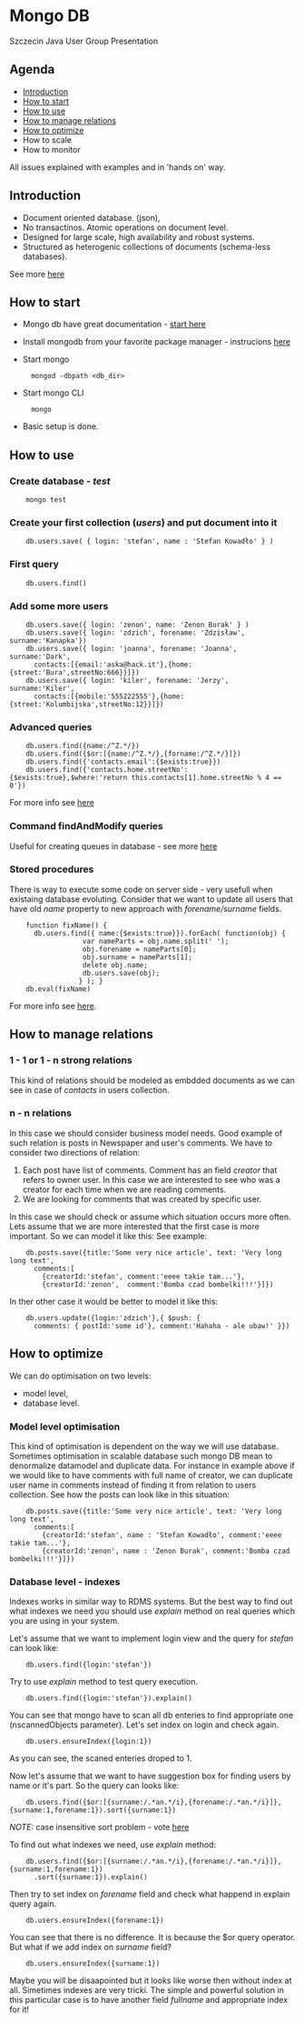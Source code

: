 # Mongo DB
Szczecin Java User Group Presentation

## Agenda
* [Introduction](#introduction)
* [How to start](#how-to-start)
* [How to use](#how-to-use)
* [How to manage relations](#how-to-manage-relations)
* [How to optimize](#how-to-optimize)
* How to scale
* How to monitor

All issues explained with examples and in 'hands on' way.

## Introduction
* Document oriented database. (json),
* No transactinos. Atomic operations on document level.
* Designed for large scale, high availability and robust systems.
* Structured as heterogenic collections of documents (schema-less databases).

See more [here](http://www.mongodb.org/display/DOCS/Introduction)

## How to start
* Mongo db have great documentation - [start here](http://www.mongodb.org/display/DOCS/Quickstart)
* Install mongodb from your favorite package manager - instrucions [here](http://www.mongodb.org/display/DOCS/Quickstart)
* Start mongo

        mongod -dbpath <db_dir>

* Start mongo CLI

        mongo

* Basic setup is done.

## How to use
### Create database - *test*
        mongo test

### Create your first collection (*users*) and put document into it
        db.users.save( { login: 'stefan', name : 'Stefan Kowadło' } )

### First query
        db.users.find()

### Add some more users
        db.users.save({ login: 'zenon', name: 'Zenon Burak' } )
        db.users.save({ login: 'zdzich', forename: 'Zdzisław', surname:'Kanapka'})
        db.users.save({ login: 'joanna', forename: 'Joanna', surname:'Dark',
          contacts:[{email:'aska@hack.it'},{home:{street:'Bura',streetNo:666}}]})
        db.users.save({ login: 'kiler', forename: 'Jerzy', surname:'Kiler',
          contacts:[{mobile:'555222555'},{home:{street:'Kolumbijska',streetNo:12}}]})

### Advanced queries
        db.users.find({name:/^Z.*/})
        db.users.find({$or:[{name:/^Z.*/},{forname:/^Z.*/}]})
        db.users.find({'contacts.email':{$exists:true}})
        db.users.find({'contacts.home.streetNo':{$exists:true},$where:'return this.contacts[1].home.streetNo % 4 == 0'})

  For more info see [here](http://www.mongodb.org/display/DOCS/Advanced+Queries)

### Command findAndModify queries
  Useful for creating queues in database - see more [here](http://www.mongodb.org/display/DOCS/findAndModify+Command)

### Stored procedures
  There is way to execute some code on server side - very usefull when existaing database evoluting.
  Consider that we want to update all users that have old *name* property to new approach with *forename/surname* fields.
  
        function fixName() {
          db.users.find({ name:{$exists:true}}).forEach( function(obj) {
                      var nameParts = obj.name.split(' ');
                      obj.forename = nameParts[0];
                      obj.surname = nameParts[1];
                      delete obj.name;
                      db.users.save(obj);
                     } ); }
        db.eval(fixName)
        
  For more info see [here](http://www.mongodb.org/display/DOCS/Server-side+Code+Execution).
  
## How to manage relations
### 1 - 1 or 1 - n strong relations
  This kind of relations should be modeled as embdded documents as we can see in case of *contacts* in users collection.
  
### n - n relations
  In this case we should consider business model needs.
  Good example of such relation is posts in Newspaper and user's comments. We have to consider two directions of relation:
  
  1. Each post have list of comments. Comment has an field *creator* that refers to owner user. In this case we are interested
    to see who was a creator for each time when we are reading comments.
  2. We are looking for comments that was created by specific user.

In this case we should check or assume which situation occurs more often. Lets assume that we are more interested that
the first case is more important. So we can model it like this: See example:
  
        db.posts.save({title:'Some very nice article', text: 'Very long long text',
          comments:[
            {creatorId:'stefan', comment:'eeee takie tam...'},
            {creatorId:'zenon',  comment:'Bomba czad bombelki!!!'}]})

In ther other case it would be better to model it like this:

        db.users.update({login:'zdzich'},{ $push: {
          comments: { postId:'some id'}, comment:'Hahaha - ale ubaw!' }})
  
## How to optimize
  We can do optimisation on two levels:
  * model level,
  * database level.
  
### Model level optimisation
  This kind of optimisation is dependent on the way we will use database. Sometimes optimisation
  in scalable database such mongo DB mean to denormalize datamodel and duplicate data. For instance
  in example above if we would like to have comments with full name of creator, we can duplicate
  user name in comments instead of finding it from relation to users collection. See how the posts
  can look like in this situation:
  
        db.posts.save({title:'Some very nice article', text: 'Very long long text',
          comments:[
            {creatorId:'stefan', name : 'Stefan Kowadło', comment:'eeee takie tam...'},
            {creatorId:'zenon', name : 'Zenon Burak', comment:'Bomba czad bombelki!!!'}]})

### Database level - indexes
  Indexes works in similar way to RDMS systems. But the best way to find out what indexes we need
  you should use *explain* method on real queries which you are using in your system.
  
  Let's assume that we want to implement login view and the query for *stefan* can look like:
  
        db.users.find({login:'stefan'})
  
  Try to use *explain* method to test query execution.
  
        db.users.find({login:'stefan'}).explain()

  You can see that mongo have to scan all db enteries to find appropriate one (nscannedObjects parameter).
  Let's set index on login and check again.
  
        db.users.ensureIndex({login:1})

  As you can see, the scaned enteries droped to 1.

  Now let's assume that we want to have suggestion box for finding users by name or it's part.
  So the query can looks like:
  
        db.users.find({$or:[{surname:/.*an.*/i},{forename:/.*an.*/i}]},{surname:1,forename:1}).sort({surname:1})
  
  _NOTE:_ case insensitive sort problem - vote [here](https://jira.mongodb.org/browse/SERVER-90)
  
  To find out what indexes we need, use *explain* method:
  
        db.users.find({$or:[{surname:/.*an.*/i},{forename:/.*an.*/i}]},{surname:1,forename:1})
          .sort({surname:1}).explain()
  
  Then try to set index on *forename* field and check what happend in explain query again.
  
        db.users.ensureIndex({forename:1})
  
  You can see that there is no difference. It is because the $or query operator.
  But what if we add index on *surname* field?
  
        db.users.ensureIndex({surname:1})
  
  Maybe you will be disaapointed but it looks like worse then without index at all. Simetimes indexes are very tricki.
  The simple and powerful solution in this particular case is to have another field *fullname* and appropriate index for it!
  
  
  